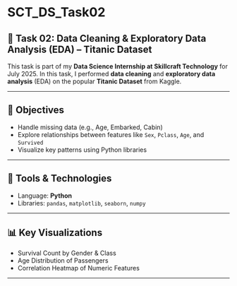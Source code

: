 # SCT_DS_Task02

## 🧹 Task 02: Data Cleaning & Exploratory Data Analysis (EDA) – Titanic Dataset

This task is part of my **Data Science Internship at Skillcraft Technology** for July 2025. In this task, I performed **data cleaning** and **exploratory data analysis** (EDA) on the popular **Titanic Dataset** from Kaggle.

---

## 📌 Objectives

- Handle missing data (e.g., Age, Embarked, Cabin)
- Explore relationships between features like `Sex`, `Pclass`, `Age`, and `Survived`
- Visualize key patterns using Python libraries

---

## 🔧 Tools & Technologies

- Language: **Python**
- Libraries: `pandas`, `matplotlib`, `seaborn`, `numpy`

---

## 📊 Key Visualizations

- Survival Count by Gender & Class
- Age Distribution of Passengers
- Correlation Heatmap of Numeric Features

---

